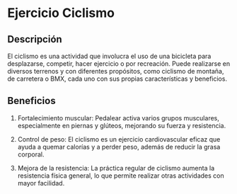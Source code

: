 # Ejercicio Ciclismo

## Descripción
El ciclismo es una actividad que involucra el uso de una bicicleta para desplazarse, competir, hacer ejercicio o por recreación. Puede realizarse en diversos terrenos y con diferentes propósitos, como ciclismo de montaña, de carretera o BMX, cada uno con sus propias características y beneficios.

## Beneficios
1. Fortalecimiento muscular:
Pedalear activa varios grupos musculares, especialmente en piernas y glúteos, mejorando su fuerza y resistencia.

2. Control de peso:
El ciclismo es un ejercicio cardiovascular eficaz que ayuda a quemar calorías y a perder peso, además de reducir la grasa corporal.

3. Mejora de la resistencia:
La práctica regular de ciclismo aumenta la resistencia física general, lo que permite realizar otras actividades con mayor facilidad. 